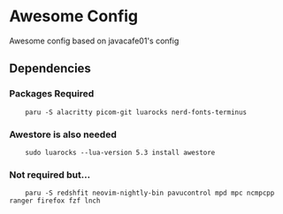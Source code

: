 # Awesome Config
Awesome config based on javacafe01's config


## Dependencies

### Packages Required

```
    paru -S alacritty picom-git luarocks nerd-fonts-terminus
```

### Awestore is also needed

```
    sudo luarocks --lua-version 5.3 install awestore
```

### Not required but...
```
    paru -S redshfit neovim-nightly-bin pavucontrol mpd mpc ncmpcpp ranger firefox fzf lnch
```
